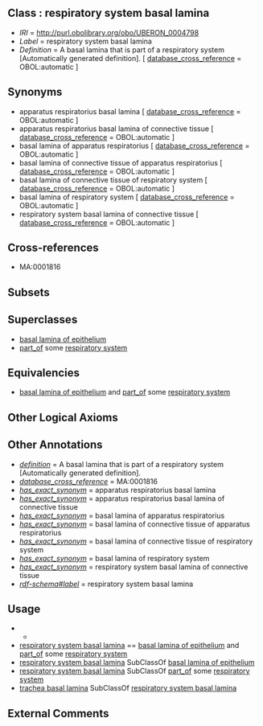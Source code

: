 
## Class : respiratory system basal lamina

 * *IRI* = http://purl.obolibrary.org/obo/UBERON_0004798
 * *Label* = respiratory system basal lamina
 * *Definition* = A basal lamina that is part of a respiratory system [Automatically generated definition]. [ [database_cross_reference](../../ef/oboInOwl#hasDbXref.md) = OBOL:automatic ]

## Synonyms

 * apparatus respiratorius basal lamina [ [database_cross_reference](../../ef/oboInOwl#hasDbXref.md) = OBOL:automatic ]
 * apparatus respiratorius basal lamina of connective tissue [ [database_cross_reference](../../ef/oboInOwl#hasDbXref.md) = OBOL:automatic ]
 * basal lamina of apparatus respiratorius [ [database_cross_reference](../../ef/oboInOwl#hasDbXref.md) = OBOL:automatic ]
 * basal lamina of connective tissue of apparatus respiratorius [ [database_cross_reference](../../ef/oboInOwl#hasDbXref.md) = OBOL:automatic ]
 * basal lamina of connective tissue of respiratory system [ [database_cross_reference](../../ef/oboInOwl#hasDbXref.md) = OBOL:automatic ]
 * basal lamina of respiratory system [ [database_cross_reference](../../ef/oboInOwl#hasDbXref.md) = OBOL:automatic ]
 * respiratory system basal lamina of connective tissue [ [database_cross_reference](../../ef/oboInOwl#hasDbXref.md) = OBOL:automatic ]

## Cross-references

 * MA:0001816

## Subsets


## Superclasses

 * [basal lamina of epithelium](../../UBERON/82/UBERON_0000482.md)
 * [part_of](../../BFO/50/BFO_0000050.md) some [respiratory system](../../UBERON/04/UBERON_0001004.md)

## Equivalencies

 * [basal lamina of epithelium](../../UBERON/82/UBERON_0000482.md) and [part_of](../../BFO/50/BFO_0000050.md) some [respiratory system](../../UBERON/04/UBERON_0001004.md)

## Other Logical Axioms


## Other Annotations

 * *[definition](../../IAO/15/IAO_0000115.md)* = A basal lamina that is part of a respiratory system [Automatically generated definition].
 * *[database_cross_reference](../../ef/oboInOwl#hasDbXref.md)* = MA:0001816
 * *[has_exact_synonym](../../ym/oboInOwl#hasExactSynonym.md)* = apparatus respiratorius basal lamina
 * *[has_exact_synonym](../../ym/oboInOwl#hasExactSynonym.md)* = apparatus respiratorius basal lamina of connective tissue
 * *[has_exact_synonym](../../ym/oboInOwl#hasExactSynonym.md)* = basal lamina of apparatus respiratorius
 * *[has_exact_synonym](../../ym/oboInOwl#hasExactSynonym.md)* = basal lamina of connective tissue of apparatus respiratorius
 * *[has_exact_synonym](../../ym/oboInOwl#hasExactSynonym.md)* = basal lamina of connective tissue of respiratory system
 * *[has_exact_synonym](../../ym/oboInOwl#hasExactSynonym.md)* = basal lamina of respiratory system
 * *[has_exact_synonym](../../ym/oboInOwl#hasExactSynonym.md)* = respiratory system basal lamina of connective tissue
 * *[rdf-schema#label](../../el/rdf-schema#label.md)* = respiratory system basal lamina

## Usage

 * -
 * [respiratory system basal lamina](../../UBERON/98/UBERON_0004798.md) == [basal lamina of epithelium](../../UBERON/82/UBERON_0000482.md) and [part_of](../../BFO/50/BFO_0000050.md) some [respiratory system](../../UBERON/04/UBERON_0001004.md)
 * [respiratory system basal lamina](../../UBERON/98/UBERON_0004798.md) SubClassOf [basal lamina of epithelium](../../UBERON/82/UBERON_0000482.md)
 * [respiratory system basal lamina](../../UBERON/98/UBERON_0004798.md) SubClassOf [part_of](../../BFO/50/BFO_0000050.md) some [respiratory system](../../UBERON/04/UBERON_0001004.md)
 * [trachea basal lamina](../../UBERON/99/UBERON_0004799.md) SubClassOf [respiratory system basal lamina](../../UBERON/98/UBERON_0004798.md)

## External Comments

